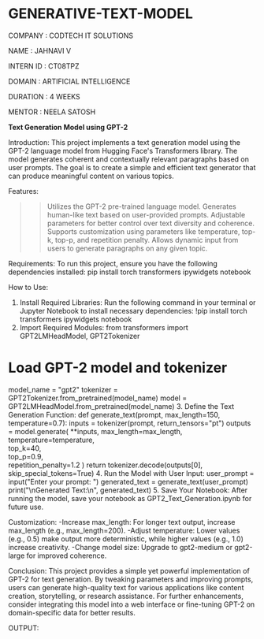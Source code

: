 # GENERATIVE-TEXT-MODEL

COMPANY : CODTECH IT SOLUTIONS

NAME : JAHNAVI V

INTERN ID : CT08TPZ

DOMAIN : ARTIFICIAL INTELLIGENCE

DURATION : 4 WEEKS

MENTOR : NEELA SATOSH

**Text Generation Model using GPT-2**

Introduction:
This project implements a text generation model using the GPT-2 language model from Hugging Face's Transformers library. The model generates coherent and contextually relevant paragraphs based on user prompts. The goal is to create a simple and efficient text generator that can produce meaningful content on various topics.

Features:
>>Utilizes the GPT-2 pre-trained language model.
>>Generates human-like text based on user-provided prompts.
>>Adjustable parameters for better control over text diversity and coherence.
>>Supports customization using parameters like temperature, top-k, top-p, and repetition penalty.
>>Allows dynamic input from users to generate paragraphs on any given topic.

Requirements:
To run this project, ensure you have the following dependencies installed: pip install torch transformers ipywidgets notebook

How to Use:

1. Install Required Libraries:
Run the following command in your terminal or Jupyter Notebook to install necessary dependencies: !pip install torch transformers ipywidgets notebook
2. Import Required Modules:
from transformers import GPT2LMHeadModel, GPT2Tokenizer
# Load GPT-2 model and tokenizer
model_name = "gpt2"
tokenizer = GPT2Tokenizer.from_pretrained(model_name)
model = GPT2LMHeadModel.from_pretrained(model_name)
3. Define the Text Generation Function:
def generate_text(prompt, max_length=150, temperature=0.7):
    inputs = tokenizer(prompt, return_tensors="pt")
    outputs = model.generate(
        **inputs,
        max_length=max_length,
        temperature=temperature,  
        top_k=40,               
        top_p=0.9,             
        repetition_penalty=1.2
    )
    return tokenizer.decode(outputs[0], skip_special_tokens=True)
4. Run the Model with User Input:
user_prompt = input("Enter your prompt: ")
generated_text = generate_text(user_prompt)
print("\nGenerated Text:\n", generated_text)
5. Save Your Notebook:
After running the model, save your notebook as GPT2_Text_Generation.ipynb for future use.

Customization:
-Increase max_length: For longer text output, increase max_length (e.g., max_length=200).
-Adjust temperature: Lower values (e.g., 0.5) make output more deterministic, while higher values (e.g., 1.0) increase creativity.
-Change model size: Upgrade to gpt2-medium or gpt2-large for improved coherence.

Conclusion:
This project provides a simple yet powerful implementation of GPT-2 for text generation. By tweaking parameters and improving prompts, users can generate high-quality text for various applications like content creation, storytelling, or research assistance.
For further enhancements, consider integrating this model into a web interface or fine-tuning GPT-2 on domain-specific data for better results.

OUTPUT:
